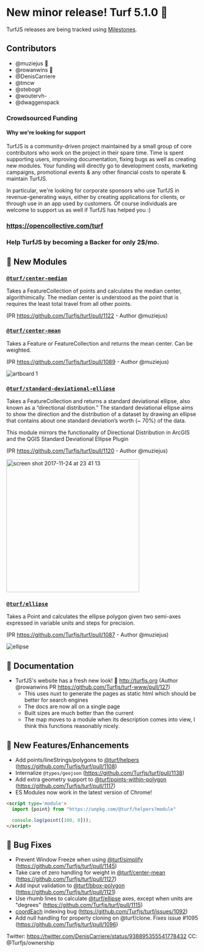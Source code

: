 # New minor release! Turf 5.1.0 🎉

TurfJS releases are being tracked using [Milestones](https://github.com/Turfjs/turf/milestone/13?closed=1).

## Contributors

- @muziejus 🥇
- @rowanwins 🥇
- @DenisCarriere
- @tmcw
- @stebogit
- @woutervh-
- @dwaggenspack

### Crowdsourced Funding

#### Why we're looking for support

TurfJS is a community-driven project maintained by a small group of core contributors who work on the project in their spare time. Time is spent supporting users, improving documentation, fixing bugs as well as creating new modules. Your funding will directly go to development costs, marketing campaigns, promotional events & any other financial costs to operate & maintain TurfJS.

In particular, we're looking for corporate sponsors who use TurfJS in revenue-generating ways, either by creating applications for clients, or through use in an app used by customers. Of course individuals are welcome to support us as well if TurfJS has helped you :)

### https://opencollective.com/turf

### Help TurfJS by becoming a **Backer** for only 2$/mo.

## 🚀 New Modules

### [`@turf/center-median`][center-median]

Takes a FeatureCollection of points and calculates the median center, algorithimically. The median center is understood as the point that is requires the least total travel from all other points.

(PR https://github.com/Turfjs/turf/pull/1122 - Author @muziejus)


### [`@turf/center-mean`][center-mean]

Takes a Feature or FeatureCollection and returns the mean center. Can be weighted.

(PR https://github.com/Turfjs/turf/pull/1089 - Author @muziejus)

![artboard 1](https://user-images.githubusercontent.com/827683/33585310-9596d15e-d931-11e7-901e-18f40a2b8cd7.png)


### [`@turf/standard-deviational-ellipse`][standard-deviational-ellipse]

Takes a FeatureCollection and returns a standard deviational ellipse, also known as a “directional distribution.” The standard deviational ellipse aims to show the direction and the distribution of a dataset by drawing an ellipse that contains about one standard deviation’s worth (~ 70%) of the data.

This module mirrors the functionality of Directional Distribution in ArcGIS and the QGIS Standard Deviational Ellipse Plugin

(PR https://github.com/Turfjs/turf/pull/1120 - Author @muziejus)

<img width="348" alt="screen shot 2017-11-24 at 23 41 13" src="https://user-images.githubusercontent.com/827683/33227583-c21d068c-d173-11e7-8a62-698930fe42c1.png">

### [`@turf/ellipse`][ellipse]

Takes a Point and calculates the ellipse polygon given two semi-axes expressed in variable units and steps for precision.

(PR https://github.com/Turfjs/turf/pull/1087 - Author @muziejus)

![ellipse](https://user-images.githubusercontent.com/12717225/32702074-d8ea0708-c795-11e7-9d0a-5d8fa3e03987.png)

## 📖 Documentation

- TurfJS's website has a fresh new look! 🚀 http://turfjs.org (Author @rowanwins PR https://github.com/Turfjs/turf-www/pull/127)
  - This uses nuxt to generate the pages as static html which should be better for search engines
  - The docs are now all on a single page
  - Built sizes are much better than the current
  - The map moves to a module when its description comes into view, I think this functions reasonably nicely.

## 🏅 New Features/Enhancements

- Add points/lineStrings/polygons to [@turf/helpers][helpers] (https://github.com/Turfjs/turf/pull/1108)
- Internalize `@types/geojson` (https://github.com/Turfjs/turf/pull/1138)
- Add extra geometry support to [@turf/points-within-polygon][points-within-polygon] (https://github.com/Turfjs/turf/pull/1117)
- ES Modules now work in the latest version of Chrome!

```html
<script type='module'>
  import {point} from "https://unpkg.com/@turf/helpers?module"

  console.log(point([100, 0]));
</script>
```

## 🐛 Bug Fixes

- Prevent Window Freeze when using [@turf/simplify][simplify] (https://github.com/Turfjs/turf/pull/1145)
- Take care of zero handling for weight in [@turf/center-mean][center-mean] (https://github.com/Turfjs/turf/pull/1127)
- Add input validation to [@turf/bbox-polygon][bbox-polygon] (https://github.com/Turfjs/turf/pull/1121)
- Use rhumb lines to calculate [@turf/ellipse][ellipse] axes, except when units are "degrees" (https://github.com/Turfjs/turf/pull/1115)
- [coordEach][meta] indexing bug (https://github.com/Turfjs/turf/issues/1092)
- Add null handling for property cloning on @turf/clone. Fixes issue #1095 (https://github.com/Turfjs/turf/pull/1096)

Twitter: https://twitter.com/DenisCarriere/status/938895355541778432
CC: @Turfjs/ownership

[along]: https://github.com/Turfjs/turf/tree/master/packages/turf-along
[area]: https://github.com/Turfjs/turf/tree/master/packages/turf-area
[bbox]: https://github.com/Turfjs/turf/tree/master/packages/turf-bbox
[bbox-clip]: https://github.com/Turfjs/turf/tree/master/packages/turf-bbox-clip
[bbox-polygon]: https://github.com/Turfjs/turf/tree/master/packages/turf-bbox-polygon
[bearing]: https://github.com/Turfjs/turf/tree/master/packages/turf-bearing
[bezier-spline]: https://github.com/Turfjs/turf/tree/master/packages/turf-bezier-spline
[boolean-clockwise]: https://github.com/Turfjs/turf/tree/master/packages/turf-boolean-clockwise
[boolean-contains]: https://github.com/Turfjs/turf/tree/master/packages/turf-boolean-contains
[boolean-crosses]: https://github.com/Turfjs/turf/tree/master/packages/turf-boolean-crosses
[boolean-disjoint]: https://github.com/Turfjs/turf/tree/master/packages/turf-boolean-disjoint
[boolean-equal]: https://github.com/Turfjs/turf/tree/master/packages/turf-boolean-equal
[boolean-overlap]: https://github.com/Turfjs/turf/tree/master/packages/turf-boolean-overlap
[boolean-parallel]: https://github.com/Turfjs/turf/tree/master/packages/turf-boolean-parallel
[boolean-point-in-polygon]: https://github.com/Turfjs/turf/tree/master/packages/turf-boolean-point-in-polygon
[boolean-point-on-line]: https://github.com/Turfjs/turf/tree/master/packages/turf-boolean-point-on-line
[boolean-within]: https://github.com/Turfjs/turf/tree/master/packages/turf-boolean-within
[buffer]: https://github.com/Turfjs/turf/tree/master/packages/turf-buffer
[center]: https://github.com/Turfjs/turf/tree/master/packages/turf-center
[center-mean]: https://github.com/Turfjs/turf/tree/master/packages/turf-center-mean
[center-median]: https://github.com/Turfjs/turf/tree/master/packages/turf-center-median
[center-of-mass]: https://github.com/Turfjs/turf/tree/master/packages/turf-center-of-mass
[centroid]: https://github.com/Turfjs/turf/tree/master/packages/turf-centroid
[circle]: https://github.com/Turfjs/turf/tree/master/packages/turf-circle
[clean-coords]: https://github.com/Turfjs/turf/tree/master/packages/turf-clean-coords
[clone]: https://github.com/Turfjs/turf/tree/master/packages/turf-clone
[clusters]: https://github.com/Turfjs/turf/tree/master/packages/turf-clusters
[clusters-dbscan]: https://github.com/Turfjs/turf/tree/master/packages/turf-clusters-dbscan
[clusters-kmeans]: https://github.com/Turfjs/turf/tree/master/packages/turf-clusters-kmeans
[collect]: https://github.com/Turfjs/turf/tree/master/packages/turf-collect
[combine]: https://github.com/Turfjs/turf/tree/master/packages/turf-combine
[concave]: https://github.com/Turfjs/turf/tree/master/packages/turf-concave
[convex]: https://github.com/Turfjs/turf/tree/master/packages/turf-convex
[destination]: https://github.com/Turfjs/turf/tree/master/packages/turf-destination
[difference]: https://github.com/Turfjs/turf/tree/master/packages/turf-difference
[dissolve]: https://github.com/Turfjs/turf/tree/master/packages/turf-dissolve
[distance]: https://github.com/Turfjs/turf/tree/master/packages/turf-distance
[ellipse]: https://github.com/Turfjs/turf/tree/master/packages/turf-ellipse
[envelope]: https://github.com/Turfjs/turf/tree/master/packages/turf-envelope
[explode]: https://github.com/Turfjs/turf/tree/master/packages/turf-explode
[flatten]: https://github.com/Turfjs/turf/tree/master/packages/turf-flatten
[flip]: https://github.com/Turfjs/turf/tree/master/packages/turf-flip
[great-circle]: https://github.com/Turfjs/turf/tree/master/packages/turf-great-circle
[helpers]: https://github.com/Turfjs/turf/tree/master/packages/turf-helpers
[hex-grid]: https://github.com/Turfjs/turf/tree/master/packages/turf-hex-grid
[interpolate]: https://github.com/Turfjs/turf/tree/master/packages/turf-interpolate
[intersect]: https://github.com/Turfjs/turf/tree/master/packages/turf-intersect
[invariant]: https://github.com/Turfjs/turf/tree/master/packages/turf-invariant
[isobands]: https://github.com/Turfjs/turf/tree/master/packages/turf-isobands
[isolines]: https://github.com/Turfjs/turf/tree/master/packages/turf-isolines
[kinks]: https://github.com/Turfjs/turf/tree/master/packages/turf-kinks
[length]: https://github.com/Turfjs/turf/tree/master/packages/turf-length
[line-arc]: https://github.com/Turfjs/turf/tree/master/packages/turf-line-arc
[line-chunk]: https://github.com/Turfjs/turf/tree/master/packages/turf-line-chunk
[line-intersect]: https://github.com/Turfjs/turf/tree/master/packages/turf-line-intersect
[line-offset]: https://github.com/Turfjs/turf/tree/master/packages/turf-line-offset
[line-overlap]: https://github.com/Turfjs/turf/tree/master/packages/turf-line-overlap
[line-segment]: https://github.com/Turfjs/turf/tree/master/packages/turf-line-segment
[line-slice]: https://github.com/Turfjs/turf/tree/master/packages/turf-line-slice
[line-slice-along]: https://github.com/Turfjs/turf/tree/master/packages/turf-line-slice-along
[line-split]: https://github.com/Turfjs/turf/tree/master/packages/turf-line-split
[line-to-polygon]: https://github.com/Turfjs/turf/tree/master/packages/turf-line-to-polygon
[mask]: https://github.com/Turfjs/turf/tree/master/packages/turf-mask
[meta]: https://github.com/Turfjs/turf/tree/master/packages/turf-meta
[midpoint]: https://github.com/Turfjs/turf/tree/master/packages/turf-midpoint
[nearest-point]: https://github.com/Turfjs/turf/tree/master/packages/turf-nearest-point
[nearest-point-on-line]: https://github.com/Turfjs/turf/tree/master/packages/turf-nearest-point-on-line
[nearest-point-to-line]: https://github.com/Turfjs/turf/tree/master/packages/turf-nearest-point-to-line
[planepoint]: https://github.com/Turfjs/turf/tree/master/packages/turf-planepoint
[point-grid]: https://github.com/Turfjs/turf/tree/master/packages/turf-point-grid
[point-on-feature]: https://github.com/Turfjs/turf/tree/master/packages/turf-point-on-feature
[point-to-line-distance]: https://github.com/Turfjs/turf/tree/master/packages/turf-point-to-line-distance
[points-within-polygon]: https://github.com/Turfjs/turf/tree/master/packages/turf-points-within-polygon
[polygon-tangents]: https://github.com/Turfjs/turf/tree/master/packages/turf-polygon-tangents
[polygon-to-line]: https://github.com/Turfjs/turf/tree/master/packages/turf-polygon-to-line
[polygonize]: https://github.com/Turfjs/turf/tree/master/packages/turf-polygonize
[projection]: https://github.com/Turfjs/turf/tree/master/packages/turf-projection
[random]: https://github.com/Turfjs/turf/tree/master/packages/turf-random
[rewind]: https://github.com/Turfjs/turf/tree/master/packages/turf-rewind
[rhumb-bearing]: https://github.com/Turfjs/turf/tree/master/packages/turf-rhumb-bearing
[rhumb-destination]: https://github.com/Turfjs/turf/tree/master/packages/turf-rhumb-destination
[rhumb-distance]: https://github.com/Turfjs/turf/tree/master/packages/turf-rhumb-distance
[sample]: https://github.com/Turfjs/turf/tree/master/packages/turf-sample
[sector]: https://github.com/Turfjs/turf/tree/master/packages/turf-sector
[shortest-path]: https://github.com/Turfjs/turf/tree/master/packages/turf-shortest-path
[simplify]: https://github.com/Turfjs/turf/tree/master/packages/turf-simplify
[square]: https://github.com/Turfjs/turf/tree/master/packages/turf-square
[square-grid]: https://github.com/Turfjs/turf/tree/master/packages/turf-square-grid
[standard-deviational-ellipse]: https://github.com/Turfjs/turf/tree/master/packages/turf-standard-deviational-ellipse
[tag]: https://github.com/Turfjs/turf/tree/master/packages/turf-tag
[tesselate]: https://github.com/Turfjs/turf/tree/master/packages/turf-tesselate
[tin]: https://github.com/Turfjs/turf/tree/master/packages/turf-tin
[transform-rotate]: https://github.com/Turfjs/turf/tree/master/packages/turf-transform-rotate
[transform-scale]: https://github.com/Turfjs/turf/tree/master/packages/turf-transform-scale
[transform-translate]: https://github.com/Turfjs/turf/tree/master/packages/turf-transform-translate
[triangle-grid]: https://github.com/Turfjs/turf/tree/master/packages/turf-triangle-grid
[truncate]: https://github.com/Turfjs/turf/tree/master/packages/turf-truncate
[union]: https://github.com/Turfjs/turf/tree/master/packages/turf-union
[unkink-polygon]: https://github.com/Turfjs/turf/tree/master/packages/turf-unkink-polygon
[voronoi]: https://github.com/Turfjs/turf/tree/master/packages/turf-voronoi
